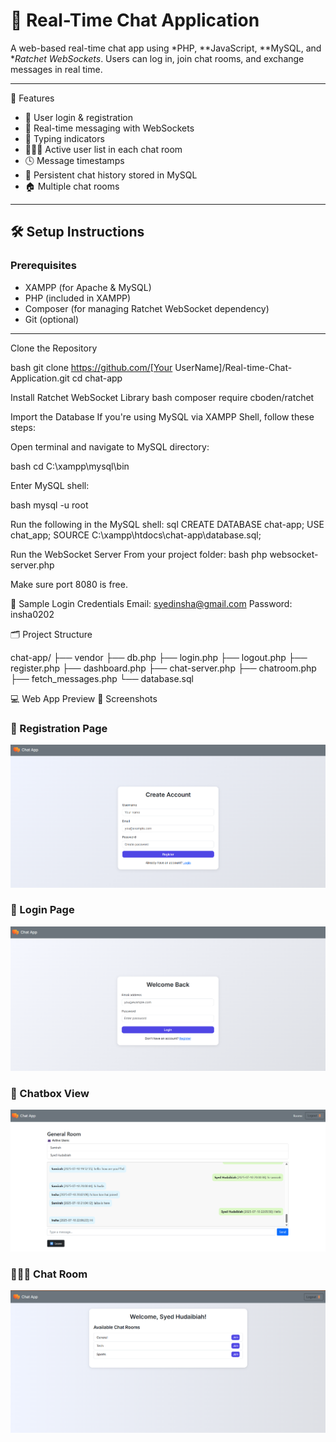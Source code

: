 # 💬 Real-Time Chat Application

A web-based real-time chat app using *PHP, **JavaScript, **MySQL, and **Ratchet WebSockets*. Users can log in, join chat rooms, and exchange messages in real time.

---
 📁 Features

- 🔐 User login & registration
- 💬 Real-time messaging with WebSockets
- 👀 Typing indicators
- 🧑‍🤝‍🧑 Active user list in each chat room
- 🕓 Message timestamps
- 💾 Persistent chat history stored in MySQL
- 🏠 Multiple chat rooms



---

## 🛠 Setup Instructions

### Prerequisites

- XAMPP (for Apache & MySQL)
- PHP (included in XAMPP)
- Composer (for managing Ratchet WebSocket dependency)
- Git (optional)

---

 Clone the Repository

bash
git clone https://github.com/[Your UserName]/Real-time-Chat-Application.git
cd chat-app

Install Ratchet WebSocket Library
bash
composer require cboden/ratchet

Import the Database
If you're using MySQL via XAMPP Shell, follow these steps:

Open terminal and navigate to MySQL directory:

bash
cd C:\xampp\mysql\bin

Enter MySQL shell:

bash
mysql -u root

Run the following in the MySQL shell:
sql
CREATE DATABASE chat-app;
USE chat_app;
SOURCE C:\xampp\htdocs\chat-app\database.sql;

Run the WebSocket Server
From your project folder:
bash
php websocket-server.php

Make sure port 8080 is free.

🔐 Sample Login Credentials
Email: syedinsha@gmail.com
Password: insha0202

🗂 Project Structure

chat-app/
├── vendor
├── db.php
├── login.php
├── logout.php
├── register.php
├── dashboard.php
├── chat-server.php
├── chatroom.php
├── fetch_messages.php
└── database.sql


  💻 Web App Preview
  📸 Screenshots

  ### 📝 Registration Page
![Registration Page](assets/Registration.png.png)

### 🔐 Login Page
![Login Page](assets/Login.png)

### 💬 Chatbox View
![Chatbox](assets/Chatbox.png)

### 🧑‍🤝‍🧑 Chat Room
![Chat Room](assets/Chatroom.png)
